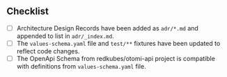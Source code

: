 ## Checklist

- [ ] Architecture Design Records have been added as `adr/*.md` and appended to list in `adr/_index.md`.
- [ ] The `values-schema.yaml` file and `test/**` fixtures have been updated to reflect code changes.
- [ ] The OpenApi Schema from redkubes/otomi-api project is compatible with definitions from `values-schema.yaml` file.

